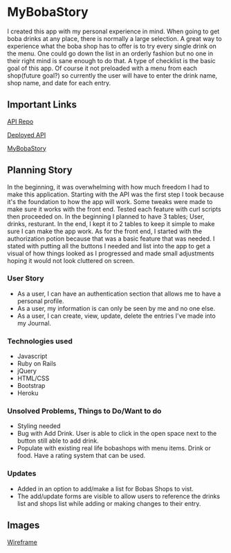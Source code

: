 # MyBobaStory

I created this app with my personal experience in mind. When going to get boba drinks at any place, there is normally a large selection. A great way to experience what the boba shop has to offer is to try every single drink on the menu. One could go down the list in an orderly fashion but no one in their right mind is sane enough to do that. A type of checklist is the basic goal of this app. Of course it not preloaded with a menu from each shop(future goal?) so currently the user will have to enter the drink name, shop name, and date for each entry.

## Important Links

[API Repo](https://github.com/only1nglen/Project_2_API)

[Deployed API](https://limitless-cove-86144.herokuapp.com/)

[MyBobaStory](https://only1nglen.github.io/Project_2_Client/)

## Planning Story
In the beginning, it was overwhelming with how much freedom I had to make this application. Starting with the API was the first step I took because it's the foundation to how the app will work. Some tweaks were made to make sure it works with the  front end. Tested each feature with curl scripts then proceeded on. In the beginning I planned to have 3 tables; User, drinks, resturant. In the end, I kept it to 2 tables to keep it simple to make sure I can make the app work. As for the front end, I started with the authorization potion because that was a basic feature that was needed. I stated with putting all the buttons I needed and list into the app to get a visual of how things looked as I progressed and made small adjustments hoping it would not look cluttered on screen.

### User Story

* As a user, I can have an authentication section that allows me to have a personal profile.
* As a user, my information is can only be seen by me and no one else.
* As a user, I can create, view, update, delete the entries I've made into my Journal.

### Technologies used

* Javascript
* Ruby on Rails
* jQuery
* HTML/CSS
* Bootstrap
* Heroku

### Unsolved Problems, Things to Do/Want to do

* Styling needed
* Bug with Add Drink. User is able to click in the open space next to the button still able to add drink.
* Populate with existing real life bobashops with menu items. Drink or food. Have a rating system that can be used.

### Updates

* Added in an option to add/make a list for Bobas Shops to vist.
* The add/update forms are visible to allow users to reference the drinks list and shops list while adding or making changes to their entry.

## Images
[Wireframe](https://imgur.com/quLy5QO)
